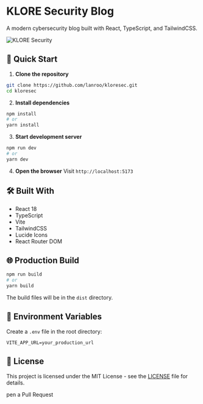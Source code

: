 # KLORE Security Blog

A modern cybersecurity blog built with React, TypeScript, and TailwindCSS.

![KLORE Security](https://res.cloudinary.com/dggewyuon/image/upload/f_jpg,q_70,w_1200,h_630,c_fill,g_center/v1737837251/112222_wfwr35.jpg)

## 🚀 Quick Start

1. **Clone the repository**

```bash
git clone https://github.com/lanroo/kloresec.git
cd kloresec
```

2. **Install dependencies**

```bash
npm install
# or
yarn install
```

3. **Start development server**

```bash
npm run dev
# or
yarn dev
```

4. **Open the browser**
   Visit `http://localhost:5173`

## 🛠️ Built With

- React 18
- TypeScript
- Vite
- TailwindCSS
- Lucide Icons
- React Router DOM

## 🌐 Production Build

```bash
npm run build
# or
yarn build
```

The build files will be in the `dist` directory.

## 🔧 Environment Variables

Create a `.env` file in the root directory:

```env
VITE_APP_URL=your_production_url
```

## 📝 License

This project is licensed under the MIT License - see the [LICENSE](LICENSE) file for details.

pen a Pull Request
